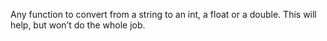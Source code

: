 Any function to convert from a string to an int, a
float or a double. This will help, but won’t do the whole job.

